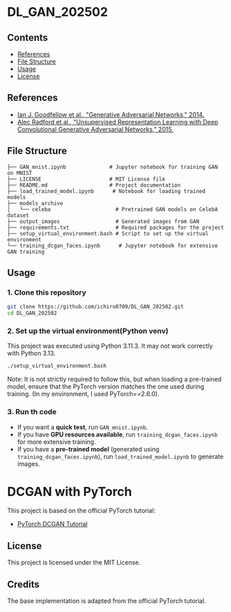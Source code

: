 # DL_GAN_202502

## Contents
- [References](#references)
- [File Structure](#file-structure)
- [Usage](#usage)
- [License](#license)

## References
- [Ian J. Goodfellow et al., "Generative Adversarial Networks," 2014. ](https://arxiv.org/abs/1406.2661)
- [Alec Radford et al., "Unsupervised Representation Learning with Deep Convolutional Generative Adversarial Networks," 2015.](https://arxiv.org/abs/1511.06434)

## File Structure
```
├── GAN_mnist.ipynb              # Jupyter notebook for training GAN on MNIST
├── LICENSE                      # MIT License file
├── README.md                    # Project documentation
├── load_trained_model.ipynb      # Notebook for loading trained models
├── models_archive
│   └── celeba                     # Pretrained GAN models on CelebA dataset
├── output_images                  # Generated images from GAN
├── requirements.txt               # Required packages for the project
├── setup_virtual_environment.bash # Script to set up the virtual environment
└── training_dcgan_faces.ipynb      # Jupyter notebook for extensive GAN training
```

## Usage
### 1. Clone this repository
```zsh {iscopy=true}
git clone https://github.com/ichiro0709/DL_GAN_202502.git
cd DL_GAN_202502
```
### 2. Set up the virtual environment(Python venv)
This project was executed using Python 3.11.3. It may not work correctly with Python 3.13.

```bash
./setup_virtual_environment.bash
```
Note: It is not strictly required to follow this, but when loading a pre-trained model, ensure that the PyTorch version matches the one used during training. (In my environment, I used PyTorch==2.6.0).



### 3. Run th code
- If you want a **quick test**, run `GAN_mnist.ipynb`.
- If you have **GPU resources available**, run `training_dcgan_faces.ipynb` for more extensive training.
- If you have a **pre-trained model** (generated using `training_dcgan_faces.ipynb`), run `load_trained_model.ipynb` to generate images.


# DCGAN with PyTorch

This project is based on the official PyTorch tutorial:
- [PyTorch DCGAN Tutorial](https://colab.research.google.com/github/pytorch/tutorials/blob/gh-pages/_downloads/5f81194dd43910d586578638f83205a3/dcgan_faces_tutorial.ipynb)

## License
This project is licensed under the MIT License.

## Credits
The base implementation is adapted from the official PyTorch tutorial.
